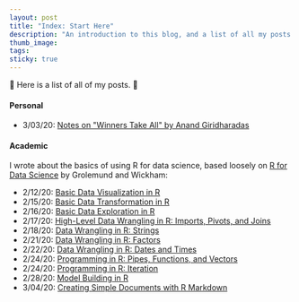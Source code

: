 ```yaml
---
layout: post
title: "Index: Start Here"
description: "An introduction to this blog, and a list of all my posts."
thumb_image: 
tags: 
sticky: true
---
```


:balloon: Here is a list of all of my posts. :balloon:

#### Personal
* 3/03/20: [Notes on "Winners Take All" by Anand Giridharadas](winners-take-all)

#### Academic
I wrote about the basics of using R for data science, based loosely on [R for Data Science](https://r4ds.had.co.nz/index.html) by Grolemund and Wickham:
* 2/12/20: [Basic Data Visualization in R](data-visualisation-r)
* 2/15/20: [Basic Data Transformation in R](data-transformation-r)
* 2/16/20: [Basic Data Exploration in R](data-exploration-r)
* 2/17/20: [High-Level Data Wrangling in R: Imports, Pivots, and Joins](data-wrangling-high-level-r)
* 2/18/20: [Data Wrangling in R: Strings](data-wrangling-strings-r)
* 2/21/20: [Data Wrangling in R: Factors](data-wrangling-factors-r)
* 2/22/20: [Data Wrangling in R: Dates and Times](data-wrangling-date-time-r)
* 2/24/20: [Programming in R: Pipes, Functions, and Vectors](programming-r-1)
* 2/24/20: [Programming in R: Iteration](programming-r-2)
* 2/28/20: [Model Building in R](modeling-r)
* 3/04/20: [Creating Simple Documents with R Markdown](r-markdown)
